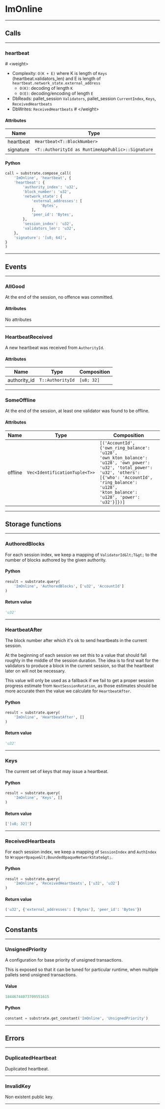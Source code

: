 
# ImOnline

---------
## Calls

---------
### heartbeat
\# &lt;weight&gt;
- Complexity: `O(K + E)` where K is length of `Keys` (heartbeat.validators_len) and E is
  length of `heartbeat.network_state.external_address`
  - `O(K)`: decoding of length `K`
  - `O(E)`: decoding/encoding of length `E`
- DbReads: pallet_session `Validators`, pallet_session `CurrentIndex`, `Keys`,
  `ReceivedHeartbeats`
- DbWrites: `ReceivedHeartbeats`
\# &lt;/weight&gt;
#### Attributes
| Name | Type |
| -------- | -------- | 
| heartbeat | `Heartbeat<T::BlockNumber>` | 
| signature | `<T::AuthorityId as RuntimeAppPublic>::Signature` | 

#### Python
```python
call = substrate.compose_call(
    'ImOnline', 'heartbeat', {
    'heartbeat': {
        'authority_index': 'u32',
        'block_number': 'u32',
        'network_state': {
            'external_addresses': [
                'Bytes',
            ],
            'peer_id': 'Bytes',
        },
        'session_index': 'u32',
        'validators_len': 'u32',
    },
    'signature': '[u8; 64]',
}
)
```

---------
## Events

---------
### AllGood
At the end of the session, no offence was committed.
#### Attributes
No attributes

---------
### HeartbeatReceived
A new heartbeat was received from `AuthorityId`.
#### Attributes
| Name | Type | Composition
| -------- | -------- | -------- |
| authority_id | `T::AuthorityId` | ```[u8; 32]```

---------
### SomeOffline
At the end of the session, at least one validator was found to be offline.
#### Attributes
| Name | Type | Composition
| -------- | -------- | -------- |
| offline | `Vec<IdentificationTuple<T>>` | ```[('AccountId', {'own_ring_balance': 'u128', 'own_kton_balance': 'u128', 'own_power': 'u32', 'total_power': 'u32', 'others': [{'who': 'AccountId', 'ring_balance': 'u128', 'kton_balance': 'u128', 'power': 'u32'}]})]```

---------
## Storage functions

---------
### AuthoredBlocks
 For each session index, we keep a mapping of `ValidatorId&lt;T&gt;` to the
 number of blocks authored by the given authority.

#### Python
```python
result = substrate.query(
    'ImOnline', 'AuthoredBlocks', ['u32', 'AccountId']
)
```

#### Return value
```python
'u32'
```
---------
### HeartbeatAfter
 The block number after which it&#x27;s ok to send heartbeats in the current
 session.

 At the beginning of each session we set this to a value that should fall
 roughly in the middle of the session duration. The idea is to first wait for
 the validators to produce a block in the current session, so that the
 heartbeat later on will not be necessary.

 This value will only be used as a fallback if we fail to get a proper session
 progress estimate from `NextSessionRotation`, as those estimates should be
 more accurate then the value we calculate for `HeartbeatAfter`.

#### Python
```python
result = substrate.query(
    'ImOnline', 'HeartbeatAfter', []
)
```

#### Return value
```python
'u32'
```
---------
### Keys
 The current set of keys that may issue a heartbeat.

#### Python
```python
result = substrate.query(
    'ImOnline', 'Keys', []
)
```

#### Return value
```python
['[u8; 32]']
```
---------
### ReceivedHeartbeats
 For each session index, we keep a mapping of `SessionIndex` and `AuthIndex` to
 `WrapperOpaque&lt;BoundedOpaqueNetworkState&gt;`.

#### Python
```python
result = substrate.query(
    'ImOnline', 'ReceivedHeartbeats', ['u32', 'u32']
)
```

#### Return value
```python
('u32', {'external_addresses': ['Bytes'], 'peer_id': 'Bytes'})
```
---------
## Constants

---------
### UnsignedPriority
 A configuration for base priority of unsigned transactions.

 This is exposed so that it can be tuned for particular runtime, when
 multiple pallets send unsigned transactions.
#### Value
```python
18446744073709551615
```
#### Python
```python
constant = substrate.get_constant('ImOnline', 'UnsignedPriority')
```
---------
## Errors

---------
### DuplicatedHeartbeat
Duplicated heartbeat.

---------
### InvalidKey
Non existent public key.

---------